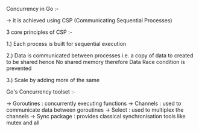 Concurrency in Go :-

-> it is achieved using CSP (Communicating Sequential Processes)

3 core principles of CSP :-

1.) Each process is built for sequential execution

2.) Data is communicated between processes i.e. a copy of data to created to be shared hence No shared memory therefore 
Data Race condition is prevented

3.) Scale by adding more of the same

Go's Concurrency toolset :-

-> Goroutines : concurrently executing functions
-> Channels : used to communicate data between goroutines
-> Select : used to multiplex the channels
-> Sync package : provides classical synchronisation tools like mutex and all 